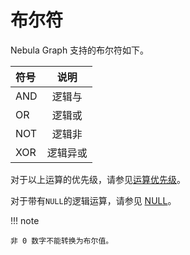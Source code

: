 # 布尔符

Nebula Graph 支持的布尔符如下。

| 符号 | 说明 |
| :------- | :-------------: |
| AND      |   逻辑与   |
| OR       |   逻辑或    |
| NOT      |   逻辑非   |
| XOR      |   逻辑异或   |

对于以上运算的优先级，请参见[运算优先级](9.precedence.md)。

对于带有`NULL`的逻辑运算，请参见 [NULL](../3.data-types/5.null.md)。

!!! note

    非 0 数字不能转换为布尔值。
